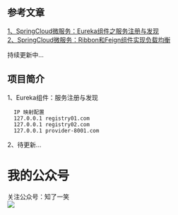 ## 参考文章

<a href="https://mp.weixin.qq.com/s?__biz=MzU4Njg0MzYwNw==&mid=2247483697&idx=1&sn=723b38f79daf396b0d902a856e70e3fc&chksm=fdf45589ca83dc9fd852f9d10bbbca6d18124757bd31c5235f7bbd918f3c7e92e144ff384443&token=949711998&lang=zh_CN#rd">
1、SpringCloud微服务：Eureka组件之服务注册与发现</a><br/>

<a href="">
2、SpringCloud微服务：Ribbon和Feign组件实现负载均衡</a><br/>

持续更新中...

## 项目简介

1、Eureka组件：服务注册与发现
```
  IP 映射配置
  127.0.0.1 registry01.com
  127.0.0.1 registry02.com
  127.0.0.1 provider-8001.com
``` 
2、待更新...

# 我的公众号
关注公众号：知了一笑<br/>
<img src="https://avatars0.githubusercontent.com/u/50793885?s=460&v=4"/>
